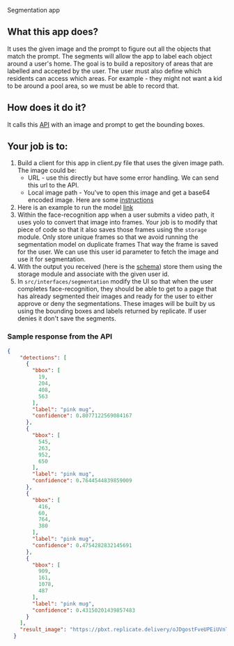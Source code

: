 Segmentation app

## What this app does?
It uses the given image and the prompt to figure out all the objects that match the prompt. The segments will allow the
app to label each object around a user's home. The goal is to build a repository of areas that are labelled and accepted
by the user. The user must also define which residents can access which areas. For example - they might not want a 
kid to be around a pool area, so we must be able to record that.

## How does it do it?
It calls this [API](https://replicate.com/adirik/grounding-dino/api) with an image and prompt to get the bounding boxes.

## Your job is to:
1. Build a client for this app in client.py file that uses the given image path. The image could be:
   - URL - use this directly but have some error handling. We can send this url to the API.
   - Local image path - You've to open this image and get a base64 encoded image. Here are some [instructions](https://replicate.com/adirik/grounding-dino/api/learn-more#option-2-local-file)
2. Here is an example to run the model [link](https://replicate.com/adirik/grounding-dino/api/learn-more#run-the-model)
3. Within the face-recognition app when a user submits a video path, it uses yolo to convert that image into frames. 
   Your job is to modify that piece of code so that it also saves those frames using the `storage` module. Only 
   store unique frames so that we avoid running the segmentation model on duplicate frames That way the
   frame is saved for the user. We can use this user id parameter to fetch the image and use it for segmentation.
4. With the output you received (here is the [schema](https://replicate.com/adirik/grounding-dino/api/schema)) store 
   them using the storage module and associate with the given user id.
5. In `src/interfaces/segmentation` modify the UI so that when the user completes face-recognition, they should be able
   to get to a page that has already segmented their images and ready for the user to either approve or deny the 
   segmentations. These images will be built by us using the bounding boxes and labels returned by replicate. If 
   user denies it don't save the segments.

### Sample response from the API
```json
{
    "detections": [
      {
        "bbox": [
          19,
          204,
          408,
          563
        ],
        "label": "pink mug",
        "confidence": 0.8077122569084167
      },
      {
        "bbox": [
          545,
          263,
          952,
          650
        ],
        "label": "pink mug",
        "confidence": 0.7644544839859009
      },
      {
        "bbox": [
          416,
          60,
          764,
          380
        ],
        "label": "pink mug",
        "confidence": 0.4754282832145691
      },
      {
        "bbox": [
          909,
          161,
          1078,
          487
        ],
        "label": "pink mug",
        "confidence": 0.43150201439857483
      }
    ],
    "result_image": "https://pbxt.replicate.delivery/oJDgostFveUPEiUVnTRM9MnL7rxEMXIuy65E6K2X638PfFyRA/result.png"
  }
```
